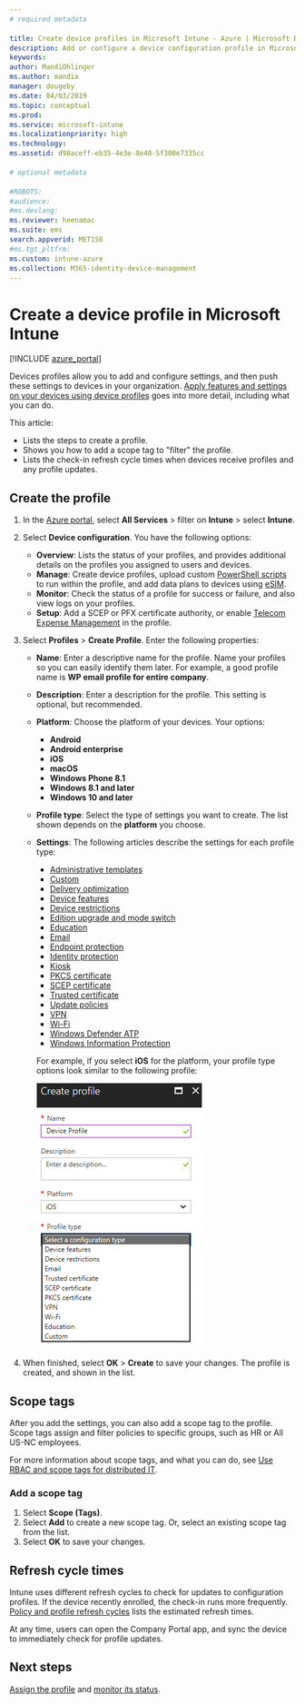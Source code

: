 ```yaml
---
# required metadata

title: Create device profiles in Microsoft Intune - Azure | Microsoft Docs
description: Add or configure a device configuration profile in Microsoft Intune. Select the platform type, configure the settings, and add a scope tag.
keywords:
author: MandiOhlinger
ms.author: mandia
manager: dougeby
ms.date: 04/03/2019
ms.topic: conceptual
ms.prod:
ms.service: microsoft-intune
ms.localizationpriority: high
ms.technology:
ms.assetid: d98aceff-eb35-4e3e-8e40-5f300e7335cc

# optional metadata

#ROBOTS:
#audience:
#ms.devlang:
ms.reviewer: heenamac
ms.suite: ems
search.appverid: MET150
#ms.tgt_pltfrm:
ms.custom: intune-azure
ms.collection: M365-identity-device-management
---
```


# Create a device profile in Microsoft Intune

[!INCLUDE [azure_portal](./includes/azure_portal.md)]

Devices profiles allow you to add and configure settings, and then push these settings to devices in your organization. [Apply features and settings on your devices using device profiles](device-profiles.md) goes into more detail, including what you can do.

This article:

- Lists the steps to create a profile.
- Shows you how to add a scope tag to "filter" the profile.
- Lists the check-in refresh cycle times when devices receive profiles and any profile updates.

## Create the profile

1. In the [Azure portal](https://portal.azure.com), select **All Services** > filter on **Intune** > select **Intune**.

2. Select **Device configuration**. You have the following options:

    - **Overview**: Lists the status of your profiles, and provides additional details on the profiles you assigned to users and devices.
    - **Manage**: Create device profiles, upload custom [PowerShell scripts](intune-management-extension.md) to run within the profile, and add data plans to devices using [eSIM](esim-device-configuration.md).
    - **Monitor**: Check the status of a profile for success or failure, and also view logs on your profiles.
    - **Setup**: Add a SCEP or PFX certificate authority, or enable [Telecom Expense Management](telecom-expenses-monitor.md) in the profile.

3. Select **Profiles** > **Create Profile**. Enter the following properties:

   - **Name**: Enter a descriptive name for the profile. Name your profiles so you can easily identify them later. For example, a good profile name is **WP email profile for entire company**.
   - **Description**: Enter a description for the profile. This setting is optional, but recommended.
   - **Platform**: Choose the platform of your devices. Your options:  

       - **Android**
       - **Android enterprise**
       - **iOS**
       - **macOS**
       - **Windows Phone 8.1**
       - **Windows 8.1 and later**
       - **Windows 10 and later**

   - **Profile type**: Select the type of settings you want to create. The list shown depends on the **platform** you choose.
   - **Settings**: The following articles describe the settings for each profile type:

       - [Administrative templates](administrative-templates-windows.md)
       - [Custom](custom-settings-configure.md)
       - [Delivery optimization](delivery-optimization-windows.md)
       - [Device features](device-features-configure.md)
       - [Device restrictions](device-restrictions-configure.md)
       - [Edition upgrade and mode switch](edition-upgrade-configure-windows-10.md)
       - [Education](education-settings-configure.md)
       - [Email](email-settings-configure.md)
       - [Endpoint protection](endpoint-protection-configure.md)
       - [Identity protection](identity-protection-configure.md)  
       - [Kiosk](kiosk-settings.md)
       - [PKCS certificate](certficates-pfx-configure.md)
       - [SCEP certificate](certificates-scep-configure.md)
       - [Trusted certificate](certificates-configure.md)
       - [Update policies](software-updates-ios.md)
       - [VPN](vpn-settings-configure.md)
       - [Wi-Fi](wi-fi-settings-configure.md)
       - [Windows Defender ATP](advanced-threat-protection.md)
       - [Windows Information Protection](windows-information-protection-configure.md)

     For example, if you select **iOS** for the platform, your profile type options look similar to the following profile:

     ![Create iOS profile in Intune](./media/create-device-profile.png)

4. When finished, select **OK** > **Create** to save your changes. The profile is created, and shown in the list.

## Scope tags

After you add the settings, you can also add a scope tag to the profile. Scope tags assign and filter policies to specific groups, such as HR or All US-NC employees.

For more information about scope tags, and what you can do, see [Use RBAC and scope tags for distributed IT](scope-tags.md).

### Add a scope tag

1. Select **Scope (Tags)**.
2. Select **Add** to create a new scope tag. Or, select an existing scope tag from the list.
3. Select **OK** to save your changes.

## Refresh cycle times

Intune uses different refresh cycles to check for updates to configuration profiles. If the device recently enrolled, the check-in runs more frequently. [Policy and profile refresh cycles](device-profile-troubleshoot.md#how-long-does-it-take-for-devices-to-get-a-policy-profile-or-app-after-they-are-assigned) lists the estimated refresh times.

At any time, users can open the Company Portal app, and sync the device to immediately check for profile updates.

## Next steps

[Assign the profile](device-profile-assign.md) and [monitor its status](device-profile-monitor.md).
